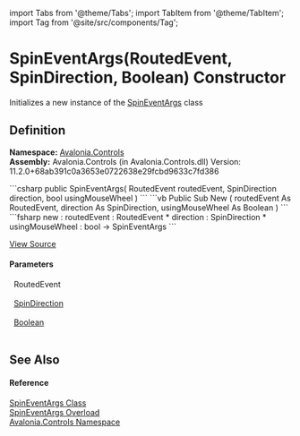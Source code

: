 import Tabs from '@theme/Tabs'; 
import TabItem from '@theme/TabItem'; 
import Tag from '@site/src/components/Tag'; 

# SpinEventArgs(RoutedEvent, SpinDirection, Boolean) Constructor


Initializes a new instance of the <a href="T_Avalonia_Controls_SpinEventArgs">SpinEventArgs</a> class



## Definition
**Namespace:** <a href="N_Avalonia_Controls">Avalonia.Controls</a>  
**Assembly:** Avalonia.Controls (in Avalonia.Controls.dll) Version: 11.2.0+68ab391c0a3653e0722638e29fcbd9633c7fd386

<Tabs groupId="api-code-preview">
<TabItem value="csharp" label="C#">
```csharp
public SpinEventArgs(
	RoutedEvent routedEvent,
	SpinDirection direction,
	bool usingMouseWheel
)
```
</TabItem>
<TabItem value="vb" label="VB">
```vb
Public Sub New ( 
	routedEvent As RoutedEvent,
	direction As SpinDirection,
	usingMouseWheel As Boolean
)
```
</TabItem>
<TabItem value="fsharp" label="F#">
```fsharp
new : 
        routedEvent : RoutedEvent * 
        direction : SpinDirection * 
        usingMouseWheel : bool -> SpinEventArgs
```
</TabItem>
</Tabs>



<a href="https://github.com/AvaloniaUI/Avalonia/tree/master/srcAvalonia.Controls/Spinner.cs#L82" title="View the source code">View Source</a>



#### Parameters
<dl><dt>  RoutedEvent</dt><dd> </dd><dt>  <a href="T_Avalonia_Controls_SpinDirection">SpinDirection</a></dt><dd> </dd><dt>  <a href="https://learn.microsoft.com/dotnet/api/system.boolean" target="_blank" rel="noopener noreferrer">Boolean</a></dt><dd> </dd></dl>

## See Also


#### Reference
<a href="T_Avalonia_Controls_SpinEventArgs">SpinEventArgs Class</a>  
<a href="Overload_Avalonia_Controls_SpinEventArgs__ctor">SpinEventArgs Overload</a>  
<a href="N_Avalonia_Controls">Avalonia.Controls Namespace</a>  
